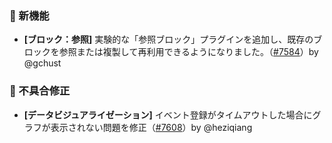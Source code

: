 ### 🎉 新機能

* **[ブロック：参照]** 実験的な「参照ブロック」プラグインを追加し、既存のブロックを参照または複製して再利用できるようになりました。（[#7584](https://github.com/nocobase/nocobase/pull/7584)）by @gchust

### 🐛 不具合修正

* **[データビジュアライゼーション]** イベント登録がタイムアウトした場合にグラフが表示されない問題を修正（[#7608](https://github.com/nocobase/nocobase/pull/7608)）by @heziqiang
